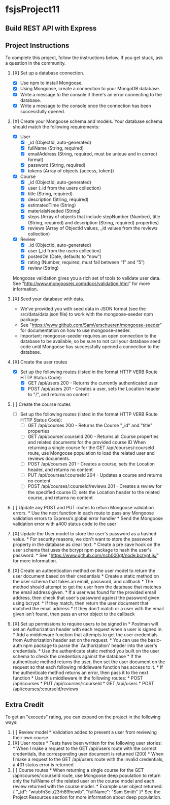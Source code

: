# fsjsProject11

## Build REST API with Express

## Project Instructions

To complete this project, follow the instructions below. If you get stuck, ask a question in the community.

1. [X] Set up a database connection.
    * [X] Use npm to install Mongoose.
    * [X] Using Mongoose, create a connection to your MongoDB database.
    * [X] Write a message to the console if there's an error connecting to the database.
    * [X] Write a message to the console once the connection has been successfully opened.

2. [X] Create your Mongoose schema and models. Your database schema should match the following requirements:
    * [X] User
        * [X] _id (ObjectId, auto-generated)
        * [X] fullName (String, required)
        * [X] emailAddress (String, required, must be unique and in correct format)
        * [X] password (String, required)
        * [X] tokens (Array of objects {access, token})
    * [X] Course
        * [X] _id (ObjectId, auto-generated)
        * [X] user (_id from the users collection)
        * [X] title (String, required)
        * [X] description (String, required)
        * [X] estimatedTime (String)
        * [X] materialsNeeded (String)
        * [X] steps (Array of objects that include stepNumber (Number), title (String, required) and description (String, required) properties)
        * [X] reviews (Array of ObjectId values, _id values from the reviews collection)
    * [X] Review
        * [X] _id (ObjectId, auto-generated)
        * [X] user (_id from the users collection)
        * [X] postedOn (Date, defaults to “now”)
        * [X] rating (Number, required, must fall between “1” and “5”)
        * [X] review (String)

    Mongoose validation gives you a rich set of tools to validate user data. See "http://www.mongoosejs.com/docs/validation.html" for more information.

3. [X] Seed your database with data.
    * We've provided you with seed data in JSON format (see the src/data/data.json file) to work with the mongoose-seeder npm package.
    * See "https://www.github.com/SamVerschueren/mongoose-seeder" for documentation on how to use mongoose-seeder.
    * Important: mongoose-seeder requires an open connection to the database to be available, so be sure to not call your database seed code until Mongoose has successfully opened a connection to the database.

4. [X] Create the user routes
    * [X] Set up the following routes (listed in the format HTTP VERB Route HTTP Status Code):
        * [X] GET /api/users 200 - Returns the currently authenticated user
        * [X] POST /api/users 201 - Creates a user, sets the Location header to "/", and returns no content

5. [ ] Create the course routes
    * [ ] Set up the following routes (listed in the format HTTP VERB Route HTTP Status Code):
        * [ ] GET /api/courses 200 - Returns the Course "_id" and "title" properties
        * [ ] GET /api/course/:courseId 200 - Returns all Course properties and related documents for the provided course ID
                When returning a single course for the GET /api/courses/:courseId route, use Mongoose population to load the related user and reviews documents.
        * [ ] POST /api/courses 201 - Creates a course, sets the Location header, and returns no content
        * [ ] PUT /api/courses/:courseId 204 - Updates a course and returns no content
        * [ ] POST /api/courses/:courseId/reviews 201 - Creates a review for the specified course ID, sets the Location header to the related course, and returns           no content

6. [ ] Update any POST and PUT routes to return Mongoose validation errors.
        * Use the next function in each route to pass any Mongoose validation errors to Express’s global error handler
        * Send the Mongoose validation error with a400 status code to the user

7. [X] Update the User model to store the user's password as a hashed value.
        * For security reasons, we don't want to store the password property in the database as clear text.
        * Create a pre save hook on the user schema that uses the bcrypt npm package to hash the user's password.
        * See "https://www.github.com/ncb000gt/node.bcrypt.js/" for more information.

8. [X] Create an authentication method on the user model to return the user document based on their credentials
        * Create a static method on the user schema that takes an email, password, and callback
        * The method should attempt to get the user from the database that matches the email address given.
        * If a user was found for the provided email address, then check that user's password against the password given using bcrypt.
        * If they match, then return the user document that matched the email address
        * If they don't match or a user with the email given isn’t found, then pass an error object to the callback

9. [X] Set up permissions to require users to be signed in
        * Postman will set an Authorization header with each request when a user is signed in.
        * Add a middleware function that attempts to get the user credentials from Authorization header set on the request.
        * You can use the basic-auth npm package to parse the `Authorization' header into the user's credentials.
        * Use the authenticate static method you built on the user schema to check the credentials against the database
        * If the authenticate method returns the user, then set the user document on the request so that each following middleware function has access to it.
        * If the authenticate method returns an error, then pass it to the next function
        * Use this middleware in the following routes:
            * POST /api/courses
            * PUT /api/courses/:courseId
            * GET /api/users
            * POST /api/courses/:courseId/reviews

## Extra Credit

To get an "exceeds" rating, you can expand on the project in the following ways:

1. [ ] Review model
        * Validation added to prevent a user from reviewing their own course
2. [X] User routes
        * Tests have been written for the following user stories:
            * When I make a request to the GET /api/users route with the correct credentials, the corresponding user document is returned (200)
            * When I make a request to the GET /api/users route with the invalid credentials, a 401 status error is returned
3. [ ] Course routes
        * When returning a single course for the GET /api/courses/:courseId route, use Mongoose deep population to return only the fullName of the related user on the course model and each review returned with the course model.
        * Example user object returned: { "_id": "wiubfh3eiu23rh89hcwib", "fullName": "Sam Smith" }* See the Project Resources section for more information about   deep population.